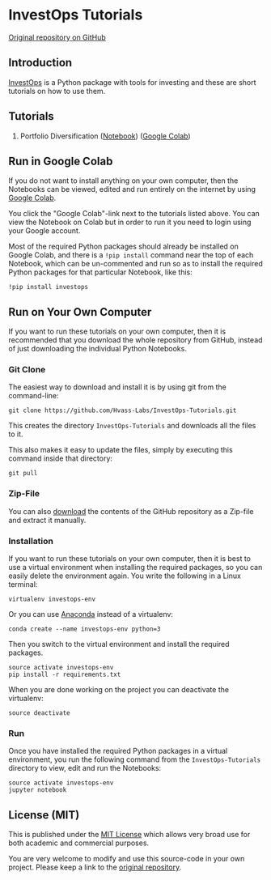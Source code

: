 # InvestOps Tutorials

[Original repository on GitHub](https://github.com/Hvass-Labs/InvestOps-Tutorials)


## Introduction

[InvestOps](https://github.com/Hvass-Labs/InvestOps) is a Python package with
tools for investing and these are short tutorials on how to use them.


## Tutorials

1. Portfolio Diversification ([Notebook](https://github.com/Hvass-Labs/InvestOps-Tutorials/blob/master/01_Portfolio_Diversification.ipynb)) ([Google Colab](https://colab.research.google.com/github/Hvass-Labs/InvestOps-Tutorials/blob/master/01_Portfolio_Diversification.ipynb))


## Run in Google Colab

If you do not want to install anything on your own computer, then the
Notebooks can be viewed, edited and run entirely on the internet by using
[Google Colab](https://colab.research.google.com).

You click the "Google Colab"-link next to the tutorials listed above.
You can view the Notebook on Colab but in order to run it you need to login
using your Google account.

Most of the required Python packages should already be installed on Google
Colab, and there is a `!pip install` command near the top of each Notebook,
which can be un-commented and run so as to install the required Python
packages for that particular Notebook, like this:

    !pip install investops


## Run on Your Own Computer

If you want to run these tutorials on your own computer, then it is
recommended that you download the whole repository from GitHub,
instead of just downloading the individual Python Notebooks.


### Git Clone

The easiest way to download and install it is by using git from the command-line:

    git clone https://github.com/Hvass-Labs/InvestOps-Tutorials.git

This creates the directory `InvestOps-Tutorials` and downloads all the files to it.

This also makes it easy to update the files, simply by executing this
command inside that directory:

    git pull


### Zip-File

You can also [download](https://github.com/Hvass-Labs/InvestOps-Tutorials/archive/refs/heads/main.zip)
the contents of the GitHub repository as a Zip-file and extract it manually.


### Installation

If you want to run these tutorials on your own computer, then it is best
to use a virtual environment when installing the required packages,
so you can easily delete the environment again. You write the following
in a Linux terminal:

    virtualenv investops-env

Or you can use [Anaconda](https://www.anaconda.com/download) instead of a virtualenv:

    conda create --name investops-env python=3

Then you switch to the virtual environment and install the required packages.

    source activate investops-env
    pip install -r requirements.txt

When you are done working on the project you can deactivate the virtualenv:

    source deactivate


### Run 

Once you have installed the required Python packages in a virtual environment,
you run the following command from the `InvestOps-Tutorials` directory to view,
edit and run the Notebooks:

    source activate investops-env
    jupyter notebook


## License (MIT)

This is published under the
[MIT License](https://github.com/Hvass-Labs/InvestOps-Tutorials/blob/master/LICENSE)
which allows very broad use for both academic and commercial purposes.

You are very welcome to modify and use this source-code in your own project.
Please keep a link to the [original repository](https://github.com/Hvass-Labs/InvestOps-Tutorials).
